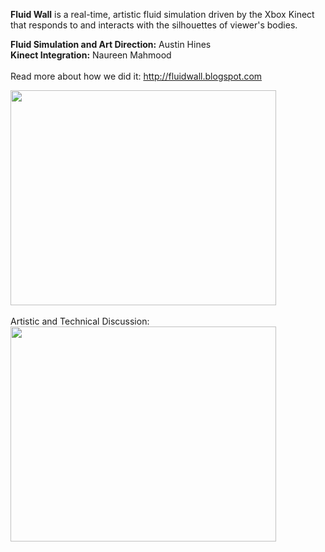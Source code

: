 **Fluid Wall** is a real-time, artistic fluid simulation driven by the Xbox Kinect that responds to and interacts with the silhouettes of viewer's bodies.

**Fluid Simulation and Art Direction:** Austin Hines <br>
<b>Kinect Integration:</b> Naureen Mahmood<br>
<br>
Read more about how we did it: <a href='http://fluidwall.blogspot.com'>http://fluidwall.blogspot.com</a>

<a href='http://www.youtube.com/watch?feature=player_embedded&v=FTSpvcU6ZKM' target='_blank'><img src='http://img.youtube.com/vi/FTSpvcU6ZKM/0.jpg' width='425' height=344 /></a><br>
<br>
Artistic and Technical Discussion: <br>
<a href='http://www.youtube.com/watch?feature=player_embedded&v=LWl-pLnkjsw' target='_blank'><img src='http://img.youtube.com/vi/LWl-pLnkjsw/0.jpg' width='425' height=344 /></a><br>
